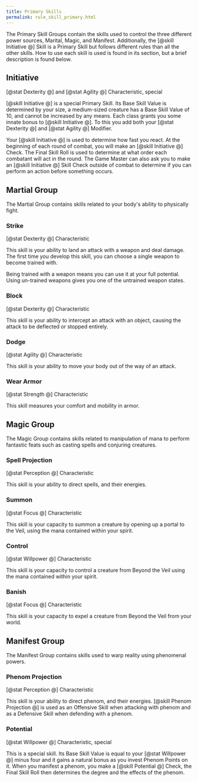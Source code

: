 ```yaml
---
title: Primary Skills
permalink: rule_skill_primary.html
---
```


The Primary Skill Groups contain the skills used to control the three different power sources, Marital, Magic, and Manifest. Additionally, the [@skill Initiative @] Skill is a Primary Skill but follows different rules than all the other skills. How to use each skill is used is found in its section, but a brief description is found below.  

## Initiative
[@stat Dexterity @] and [@stat Agility @] Characteristic, special

[@skill Initiative @] is a special Primary Skill. Its Base Skill Value is determined by your size, a medium-sized creature has a Base Skill Value of 10, and cannot be increased by any means. Each class grants you some innate bonus to [@skill Initiative @]. To this you add both your [@stat Dexterity @] and [@stat Agility @] Modifier.

Your [@skill Initiative @] is used to determine how fast you react. At the beginning of each round of combat, you will make an [@skill Initiative @] Check. The Final Skill Roll is used to determine at what order each combatant will act in the round. The Game Master can also ask you to make an [@skill Initiative @] Skill Check outside of combat to determine if you can perform an action before something occurs.

## Martial Group
The Martial Group contains skills related to your body's ability to physically fight.

### Strike
[@stat Dexterity @] Characteristic

This skill is your ability to land an attack with a weapon and deal damage. The first time you develop this skill, you can choose a single weapon to become trained with.

Being trained with a weapon means you can use it at your full potential. Using un-trained weapons gives you one of the untrained weapon states.

### Block
[@stat Dexterity @] Characteristic

This skill is your ability to intercept an attack with an object, causing the attack to be deflected or stopped entirely.

### Dodge
[@stat Agility @] Characteristic

This skill is your ability to move your body out of the way of an attack.

### Wear Armor
[@stat Strength @] Characteristic

This skill measures your comfort and mobility in armor.

## Magic Group
The Magic Group contains skills related to manipulation of mana to perform fantastic feats such as casting spells and conjuring creatures.

### Spell Projection
[@stat Perception @] Characteristic

This skill is your ability to direct spells, and their energies.

### Summon
[@stat Focus @] Characteristic

This skill is your capacity to summon a creature by opening up a portal to the Veil, using the mana contained within your spirit.

### Control
[@stat Willpower @] Characteristic

This skill is your capacity to control a creature from Beyond the Veil using the mana contained within your spirit.

### Banish
[@stat Focus @] Characteristic

This skill is your capacity to expel a creature from Beyond the Veil from your world.

## Manifest Group
The Manifest Group contains skills used to warp reality using phenomenal powers.

### Phenom Projection
[@stat Perception @] Characteristic

This skill is your ability to direct phenom, and their energies. [@skill Phenom Projection @] is used as an Offensive Skill when attacking with phenom and as a Defensive Skill when defending with a phenom.

### Potential
[@stat Willpower @] Characteristic, special

This is a special skill. Its Base Skill Value is equal to your [@stat Willpower @] minus four and it gains a natural bonus as you invest Phenom Points on it. When you manifest a phenom, you make a [@skill Potential @] Check, the Final Skill Roll then determines the degree and the effects of the phenom.


